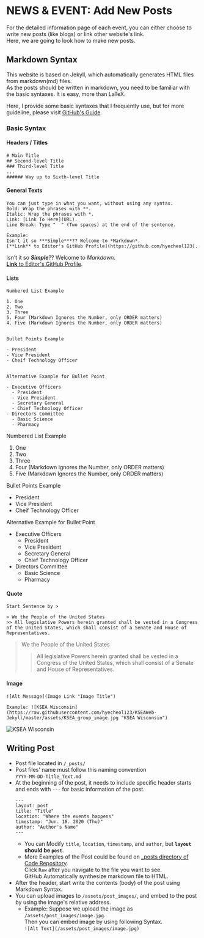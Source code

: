 # NEWS & EVENT: Add New Posts  

For the detailed information page of each event, you can either choose to write new posts (like blogs) or link other website's link.  
Here, we are going to look how to make new posts.


## Markdown Syntax  

This website is based on Jekyll, which automatically generates HTML files from markdown(md) files.  
As the posts should be written in markdown, you need to be familiar with the basic syntaxes.
It is easy, more than LaTeX.  

Here, I provide some basic syntaxes that I frequently use, but for more guideline, please visit [GitHub's Guide](https://guides.github.com/features/mastering-markdown/).  

### Basic Syntax

#### Headers / Titles
```
# Main Title
## Second-level Title
### Third-level Title
...
###### Way up to Sixth-level Title
```

#### General Texts
```
You can just type in what you want, without using any syntax.  
Bold: Wrap the phrases with **.  
Italic: Wrap the phrases with *.  
Link: [Link To Here](URL).
Line Break: Type "  " (Two spaces) at the end of the sentence.

Example:
Isn't it so ***Simple***?? Welcome to *Markdown*.  
[**Link** to Editor's GitHub Profile](https://github.com/hyecheol123).
```
Isn't it so ***Simple***?? Welcome to *Markdown*.  
[**Link** to Editor's GitHub Profile](https://github.com/hyecheol123).  

#### Lists
```
Numbered List Example

1. One
2. Two
3. Three
5. Four (Markdown Ignores the Number, only ORDER matters)
4. Five (Markdown Ignores the Number, only ORDER matters)


Bullet Points Example

- President
- Vice President
- Cheif Technology Officer


Alternative Example for Bullet Point

- Executive Officers
  - President
  - Vice President
  - Secretary General
  - Chief Technology Officer
- Directors Committee
  - Basic Science
  - Pharmacy
```

Numbered List Example

1. One
2. Two
3. Three
5. Four (Markdown Ignores the Number, only ORDER matters)
4. Five (Markdown Ignores the Number, only ORDER matters)


Bullet Points Example

- President
- Vice President
- Cheif Technology Officer


Alternative Example for Bullet Point

- Executive Officers
  - President
  - Vice President
  - Secretary General
  - Chief Technology Officer
- Directors Committee
  - Basic Science
  - Pharmacy

#### Quote
```
Start Sentence by >

> We the People of the United States
>> All legislative Powers herein granted shall be vested in a Congress of the United States, which shall consist of a Senate and House of Representatives.
```

> We the People of the United States
>> All legislative Powers herein granted shall be vested in a Congress of the United States, which shall consist of a Senate and House of Representatives.

#### Image
```
![Alt Message](Image Link "Image Title")

Example: ![KSEA Wisconsin](https://raw.githubusercontent.com/hyecheol123/KSEAWeb-Jekyll/master/assets/KSEA_group_image.jpg "KSEA Wisconsin")
```

![KSEA Wisconsin](https://raw.githubusercontent.com/hyecheol123/KSEAWeb-Jekyll/master/assets/KSEA_group_image.jpg "KSEA Wisconsin")


## Writing Post
- Post file located in `/_posts/`
- Post files' name must follow this naming convention  
  `YYYY-MM-DD-Title_Text.md`
- At the beginning of the post, it needs to include specific header starts and ends with `---` for basic information of the post.
  ```
  ---
  layout: post
  title: "Title"
  location: "Where the events happens"
  timestamp: "Jun. 18. 2020 (Thu)"
  author: "Author's Name"
  ---
  ```
  - You can Modify `title`, `location`, `timestamp`, and `author`, but **`layout` should be `post`**.
  - More Examples of the Post could be found on [_posts directory of Code Repository](https://github.com/hyecheol123/KSEAWeb-Jekyll/tree/master/_posts).  
    Click `Raw` after you navigate to the file you want to see.  
    GitHub Automatically synthesize markdown file to HTML.
- After the header, start write the contents (body) of the post using Markdown Syntax.
- You can upload images to `/assets/post_images/`, and embed to the post by using the image's relative address.
  - Example: Suppose we upload the image as `/assets/post_images/image.jpg`.  
    Then you can embed image by using following Syntax.  
    `![Alt Text](/assets/post_images/image.jpg)`
